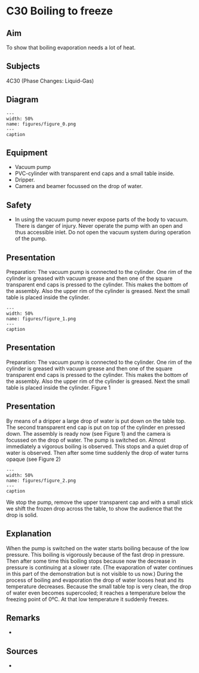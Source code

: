 # C30 Boiling to freeze 
    
  
## Aim   
 To show that boiling evaporation needs a lot of heat.   
  
## Subjects   
 4C30 (Phase Changes: Liquid-Gas)   
  
## Diagram   
    
```{figure} figures/figure_0.png  
---  
width: 50%  
name: figures/figure_0.png  
---  
caption  
``` 
    
  
## Equipment   
 
 *  Vacuum pump 
 *  PVC-cylinder with transparent end caps and a small table inside. 
 *  Dripper. 
 *  Camera and beamer focussed on the drop of water.   
  
## Safety   
 
 *  In using the vacuum pump never expose parts of the body to vacuum. There is danger of injury. Never operate the pump with an open and thus accessible inlet. Do not open the vacuum system during operation of the pump.
      
  
## Presentation   
 Preparation: The vacuum pump is connected to the cylinder. One rim of the cylinder is greased with vacuum grease and then one of the square transparent end caps is pressed to the cylinder. This makes the bottom of the assembly. Also the upper rim of the cylinder is greased. Next the small table is placed inside the cylinder.   
```{figure} figures/figure_1.png  
---  
width: 50%  
name: figures/figure_1.png  
---  
caption  
``` 
     
  
## Presentation   
 Preparation: The vacuum pump is connected to the cylinder. One rim of the cylinder is greased with vacuum grease and then one of the square transparent end caps is pressed to the cylinder. This makes the bottom of the assembly. Also the upper rim of the cylinder is greased. Next the small table is placed inside the cylinder.  Figure 1   
  
## Presentation   
 By means of a dripper a large drop of water is put down on the table top. The second transparent end cap is put on top of the cylinder en pressed down. The assembly is ready now (see Figure 1) and the camera is focussed on the drop of water. The pump is switched on. Almost immediately a vigorous boiling is observed. This stops and a quiet drop of water is observed. Then after some time suddenly the drop of water turns opaque (see Figure 2)   
```{figure} figures/figure_2.png  
---  
width: 50%  
name: figures/figure_2.png  
---  
caption  
``` 
 We stop the pump, remove the upper transparent cap and with a small stick we shift the frozen drop across the table, to show the audience that the drop is solid.     
  
## Explanation   
 When the pump is switched on the water starts boiling because of the low pressure. This boiling is vigorously because of the fast drop in pressure. Then after some time this boiling stops because now the decrease in pressure is continuing at a slower rate. (The evaporation of water continues in this part of the demonstration but is not visible to us now.) During the process of boiling and evaporation the drop of water looses heat and its temperature decreases. Because the small table top is very clean, the drop of water even becomes supercooled; it reaches a temperature below the freezing point of 0ºC. At that low temperature it suddenly freezes.   
  
## Remarks   
 
 * 
    
  
## Sources   
 
 * 
   
